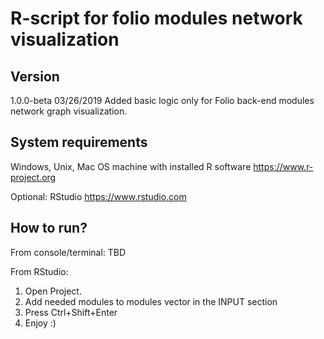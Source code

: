 # R-script for folio modules network visualization

## Version
1.0.0-beta 03/26/2019
Added basic logic only for Folio back-end modules network graph visualization.

## System requirements
Windows, Unix, Mac OS machine with installed R software https://www.r-project.org

Optional: RStudio https://www.rstudio.com

## How to run?
From console/terminal: TBD

From RStudio:
1. Open Project.
2. Add needed modules to modules vector in the INPUT section 
3. Press Ctrl+Shift+Enter
4. Enjoy :)
